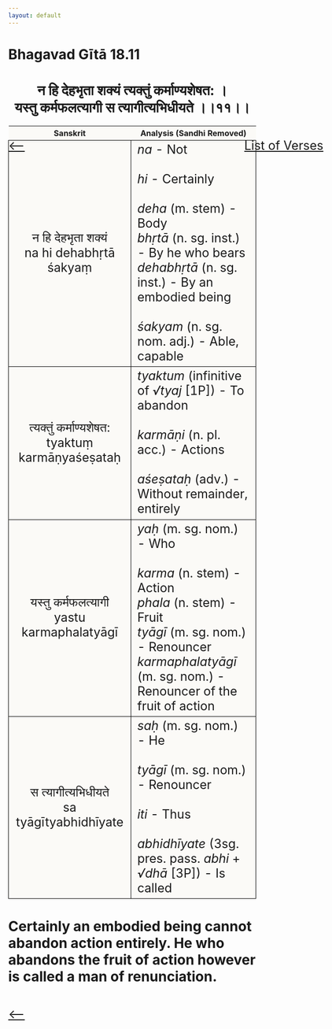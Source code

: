 ```yaml
---
layout: default
---
```

<!---
Text can be **bold**, _italic_, or ~~strikethrough~~.

[Link to another page](./another-page.html)

There should be whitespace between paragraphs.

There should be whitespace between paragraphs. We recommend including a README, or a file with information about your project.
--->

# Bhagavad Gītā 18.11

<style>
table {
  border-collapse: collapse;
  border-style: hidden;
}
th {
  background: #FBFAF7;
}
td {
  font-size: 25px;
  background: #FBFAF7;
  border: 1px solid black;
}
div.move {
  font-size: 25px;
}
</style>

<h1 style="text-align:center">
न हि देहभृता शक्यं त्यक्तुं कर्माण्यशेषत: । <br>
यस्तु कर्मफलत्यागी स त्यागीत्यभिधीयते ।।११।।
</h1>
<div class="move" style="position:relative;min-width:960px">
 <p style="position: absolute;left:480px;top:0"><a href="./ch18.html">List of Verses</a></p>
</div>
<div class="move" style="position:relative;min-width:960px">
 <p style="position: absolute;left:0;top:0"><a href="./v18-10.html">⟵</a></p>
</div>
<div class="move" style="position:relative;min-width:960px">
 <p style="position: absolute;right:0;top:0"><a href="./v18-12.html">⟶</a></p>
</div>

| Sanskrit | Analysis (Sandhi Removed) |
|:-:|-|
| न हि देहभृता शक्यं<br>na hi dehabhṛtā śakyaṃ | <em>na</em> - Not<br><br><em>hi</em> - Certainly<br><br><em>deha</em> (m. stem) - Body<br><em>bhṛtā</em> (n. sg. inst.) - By he who bears<br><em>dehabhṛtā</em> (n. sg. inst.) - By an embodied being<br><br><em>śakyam</em> (n. sg. nom. adj.) - Able, capable |
|   त्यक्तुं कर्माण्यशेषत:<br>tyaktuṃ karmāṇyaśeṣataḥ  | <em>tyaktum</em> (infinitive of <em>√tyaj</em> [1P]) - To abandon  <br><br><em>karmāṇi</em> (n. pl. acc.) - Actions<br><br><em>aśeṣataḥ</em> (adv.) - Without remainder, entirely  |
| यस्तु कर्मफलत्यागी<br>yastu karmaphalatyāgī | <em>yaḥ</em> (m. sg. nom.) - Who<br><br><em>karma</em> (n. stem) - Action<br><em>phala</em> (n. stem) - Fruit<br><em>tyāgī</em> (m. sg. nom.) - Renouncer<br><em>karmaphalatyāgī</em> (m. sg. nom.) - Renouncer of the fruit of action  |
| स त्यागीत्यभिधीयते<br>sa tyāgītyabhidhīyate | <em>saḥ</em> (m. sg. nom.) - He<br><br><em>tyāgī</em> (m. sg. nom.) - Renouncer<br><br><em>iti</em> - Thus<br><br><em>abhidhīyate</em> (3sg. pres. pass. <em>abhi</em> + <em>√dhā</em> [3P]) - Is called |

<h1>
Certainly an embodied being cannot abandon action entirely.
He who abandons the fruit of action however is called a man of renunciation.
</h1>
<div class="move" style="position:relative;min-width:960px">
 <p style="position: absolute;left:0;top:0"><a href="./v18-10.html">⟵</a></p>
</div>
<div class="move" style="position:relative;min-width:960px">
 <p style="position: absolute;right:0;top:0"><a href="./v18-12.html">⟶</a></p>
</div>
